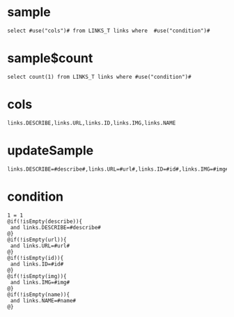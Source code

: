 sample
===

	select #use("cols")# from LINKS_T links where  #use("condition")#

sample$count
===
    select count(1) from LINKS_T links where #use("condition")#

cols
===
	links.DESCRIBE,links.URL,links.ID,links.IMG,links.NAME

updateSample
===

	links.DESCRIBE=#describe#,links.URL=#url#,links.ID=#id#,links.IMG=#img#,links.NAME=#name#

condition
===

	1 = 1 
	@if(!isEmpty(describe)){
	 and links.DESCRIBE=#describe#
	@}
	@if(!isEmpty(url)){
	 and links.URL=#url#
	@}
	@if(!isEmpty(id)){
	 and links.ID=#id#
	@}
	@if(!isEmpty(img)){
	 and links.IMG=#img#
	@}
	@if(!isEmpty(name)){
	 and links.NAME=#name#
	@}



